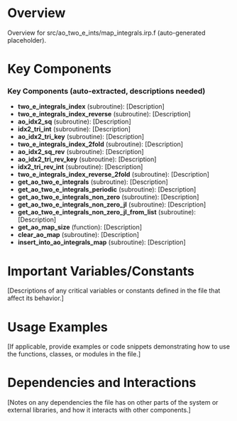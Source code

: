 # Overview

Overview for src/ao_two_e_ints/map_integrals.irp.f (auto-generated placeholder).

# Key Components

### Key Components (auto-extracted, descriptions needed)
- **two_e_integrals_index** (subroutine): [Description]
- **two_e_integrals_index_reverse** (subroutine): [Description]
- **ao_idx2_sq** (subroutine): [Description]
- **idx2_tri_int** (subroutine): [Description]
- **ao_idx2_tri_key** (subroutine): [Description]
- **two_e_integrals_index_2fold** (subroutine): [Description]
- **ao_idx2_sq_rev** (subroutine): [Description]
- **ao_idx2_tri_rev_key** (subroutine): [Description]
- **idx2_tri_rev_int** (subroutine): [Description]
- **two_e_integrals_index_reverse_2fold** (subroutine): [Description]
- **get_ao_two_e_integrals** (subroutine): [Description]
- **get_ao_two_e_integrals_periodic** (subroutine): [Description]
- **get_ao_two_e_integrals_non_zero** (subroutine): [Description]
- **get_ao_two_e_integrals_non_zero_jl** (subroutine): [Description]
- **get_ao_two_e_integrals_non_zero_jl_from_list** (subroutine): [Description]
- **get_ao_map_size** (function): [Description]
- **clear_ao_map** (subroutine): [Description]
- **insert_into_ao_integrals_map** (subroutine): [Description]

# Important Variables/Constants

[Descriptions of any critical variables or constants defined in the file that affect its behavior.]

# Usage Examples

[If applicable, provide examples or code snippets demonstrating how to use the functions, classes, or modules in the file.]

# Dependencies and Interactions

[Notes on any dependencies the file has on other parts of the system or external libraries, and how it interacts with other components.]
